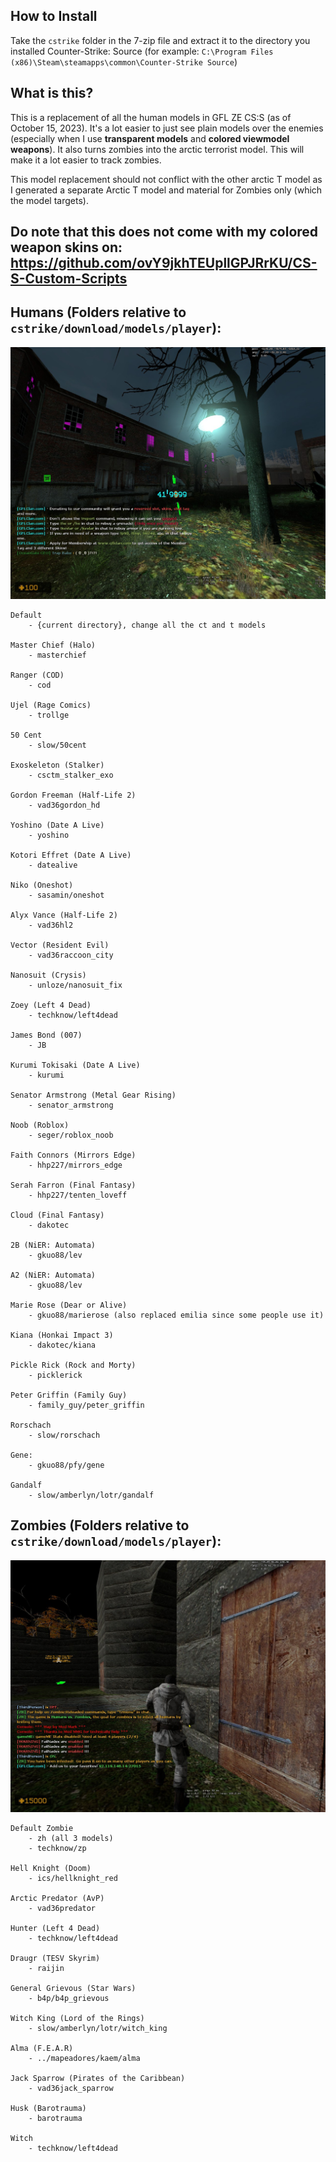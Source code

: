 ## How to Install
Take the `cstrike` folder in the 7-zip file and extract it to the directory you installed Counter-Strike: Source (for example: `C:\Program Files (x86)\Steam\steamapps\common\Counter-Strike Source`)

## What is this?
This is a replacement of all the human models in GFL ZE CS:S (as of October 15, 2023). It's a lot easier to just see plain models over the enemies (especially when I use **transparent models** and **colored viewmodel weapons**). It also turns zombies into the arctic terrorist model. This will make it a lot easier to track zombies.

This model replacement should not conflict with the other arctic T model as I generated a separate Arctic T model and material for Zombies only (which the model targets).

## Do note that this does not come with my colored weapon skins on: https://github.com/ovY9jkhTEUpllGPJRrKU/CS-S-Custom-Scripts

## Humans (Folders relative to `cstrike/download/models/player`):
![image](images/ct.jpg)
```
Default
    - {current directory}, change all the ct and t models

Master Chief (Halo)
    - masterchief

Ranger (COD)
    - cod

Ujel (Rage Comics)
    - trollge

50 Cent
    - slow/50cent

Exoskeleton (Stalker)
    - csctm_stalker_exo

Gordon Freeman (Half-Life 2)
    - vad36gordon_hd

Yoshino (Date A Live)
    - yoshino

Kotori Effret (Date A Live)
    - datealive

Niko (Oneshot)
    - sasamin/oneshot

Alyx Vance (Half-Life 2)
    - vad36hl2

Vector (Resident Evil)
    - vad36raccoon_city

Nanosuit (Crysis)
    - unloze/nanosuit_fix

Zoey (Left 4 Dead)
    - techknow/left4dead

James Bond (007)
    - JB

Kurumi Tokisaki (Date A Live)
    - kurumi

Senator Armstrong (Metal Gear Rising)
    - senator_armstrong

Noob (Roblox)
    - seger/roblox_noob

Faith Connors (Mirrors Edge)
    - hhp227/mirrors_edge

Serah Farron (Final Fantasy)
    - hhp227/tenten_loveff

Cloud (Final Fantasy)
    - dakotec

2B (NiER: Automata)
    - gkuo88/lev

A2 (NiER: Automata)
    - gkuo88/lev

Marie Rose (Dear or Alive)
    - gkuo88/marierose (also replaced emilia since some people use it)

Kiana (Honkai Impact 3)
    - dakotec/kiana

Pickle Rick (Rock and Morty)
    - picklerick

Peter Griffin (Family Guy)
    - family_guy/peter_griffin

Rorschach
    - slow/rorschach

Gene:
    - gkuo88/pfy/gene

Gandalf
    - slow/amberlyn/lotr/gandalf
```

## Zombies (Folders relative to `cstrike/download/models/player`):
![image](images/t.jpg)
```
Default Zombie
    - zh (all 3 models)
    - techknow/zp

Hell Knight (Doom)
    - ics/hellknight_red

Arctic Predator (AvP)
    - vad36predator

Hunter (Left 4 Dead)
    - techknow/left4dead

Draugr (TESV Skyrim)
    - raijin

General Grievous (Star Wars)
    - b4p/b4p_grievous

Witch King (Lord of the Rings)
    - slow/amberlyn/lotr/witch_king

Alma (F.E.A.R)
    - ../mapeadores/kaem/alma

Jack Sparrow (Pirates of the Caribbean)
    - vad36jack_sparrow

Husk (Barotrauma)
    - barotrauma

Witch
    - techknow/left4dead
```